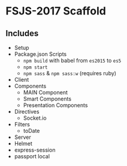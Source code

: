 # FSJS-2017 Scaffold

## Includes
 - Setup
  - Package.json Scripts
    - `npm build` with babel from `es2015` to `es5`
    - `npm start`
    - `npm sass` & `npm sass:w` (requires ruby)
 - Client
  - Components
    - MAIN Component
    - Smart Components
    - Presentation Components
  - Directives
    - Socket.io
  - Filters
    - toDate
 - Server
  - Helmet
  - express-session
  - passport local
